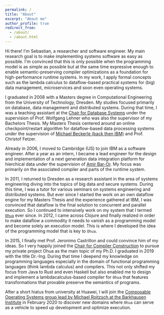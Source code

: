 ```yaml
---
permalink: /
title: "About"
excerpt: "About me"
author_profile: true
redirect_from: 
  - /about/
  - /about.html
---
```


Hi there!
I'm Sebastian, a researcher and software engineer. My main research goal is to make implementing systems software as easy as possible. I'm convinced that this is only possible when the programming model is as simple as possible but at the same time expressive enough to enable semantic-preserving compiler optimizations as a foundation for high-performance runtime systems. In my work, I apply formal concepts such as the lambda calculus to dataflow-based practical systems for (big) data management, microservices and soon even operating systems.

I graduated in 2008 with a Masters degree in Computational Engineering from the University of Technology, Dresden. My studies focused primarily on database, data management and distributed systems. During that time, I was a teaching assistant at the [Chair for Database Systems](https://wwwdb.inf.tu-dresden.de/) under the supervision of Prof. Wolfgang Lehner who was also the supervisor of my Bachelors Thesis.
My Masters Thesis centered around an online checkpoint/restart algorithm for dataflow-based data processing systems under the supervision of [Michael Beckerle (back then IBM)](https://www.linkedin.com/in/mbeckerle) and Prof. Christof Fetzer. 

Already in 2006, I moved to Cambridge (US) to join IBM as a software engineer. After a year as an intern, I became a lead engineer for the design and implementation of a next generation data integration platform for hierchical data under the supervision of [Amir Bar-Or](https://www.linkedin.com/in/amir-bar-or-abb911). My focus was primarily on the associated compiler and parts of the runtime system. 

In 2011, I returned to Dresden as a research assistant in the area of systems engineering diving into the topics of big data and secure systems. During this time, I was a tutor for various seminars on systems engineering and distributed systems. But ever since I started the work on an own dataflow engine for my Masters Thesis and the experience gathered at IBM, I was convinced that dataflow is the final solution to concurrent and parallel execution. So I continued to intensively work on my system that I termed [`Ohua`](https://ohua-dev.github.io/) ever since. In 2012, I came across Clojure and finally realized in order to make dataflow a commodity it needs to vanish as a programming model and become solely an execution model. This is where I developed the idea of the programming model that is key to `Ohua`.

In 2015, I finally met Prof. Jeronimo Castrillon and could convince him of my ideas. So I very happily joined the [Chair for Compiler Construction](https://cfaed.tu-dresden.de/ccc-about) to pursue my private project Ohua as the main topic of my Ph.D. I graduated in 2019 with the title Dr.-Ing. During that time I deepend my knowledge on programming languages especially in the domain of functional programming languages (think lambda calculus) and compilers. This not only shifted my focus from Java to Rust and even Haskell but also enabled me to design and implement a lambdacalculus-based compiler for `Ohua` that features transformations that provable preserve the semantics of programs.

After a short hiatus from university at Huawei, I will join the [Composable Operating Systems group lead by Michael Roitzsch at the Barkhausen Institute](https://www.barkhauseninstitut.org/en/research/research-groups/composable-operating-system) in February 2020 to discover new domains where `Ohua` can serve as a vehicle to speed up development and optimize execution. 

